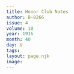 ```yaml
---
title: Honor Club Notes
author: B-8266
issue: 4
volume: 10
year: 1916
month: 40
day: V
tags:
layout: page.njk
image:
---
```


